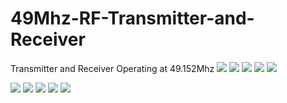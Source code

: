# 49Mhz-RF-Transmitter-and-Receiver
Transmitter and Receiver Operating at 49.152Mhz 
![](Full_V1.PNG)
![](Full_V1_P1.PNG)
![](Full_V1_P2.PNG)
![](Full_V1_P3.PNG)
![](Full_V1_P4.PNG)


![](Full_V1_PCB.PNG)
![](Full_V1_P1_PCB.PNG)
![](Full_V1_P2_PCB.PNG)
![](Full_V1_P3_PCB.PNG)
![](Full_V1_P4_PCB.PNG)
